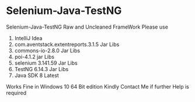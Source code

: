 # Selenium-Java-TestNG
Selenium-Java-TestNG
Raw and Uncleaned FrameWork
Please use
01. IntelliJ Idea
02. com.aventstack.extentreports.3.1.5 Jar Libs
03. commons-io-2.8.0 Jar Libs
04. poi-4.1.2 jar Libs
05. selenium 3.141.59 Jar Libs
06. TestNG 6.14.3 Jar Libs
07. Java SDK 8 Latest

Works Fine in Windows 10 64 Bit edition
Kindly Contact Me if further Help is required


